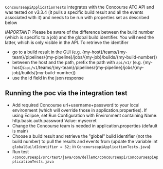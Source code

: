 
`ConcourseapiApplicationTests` integrates with the Concourse ATC API and was tested on v3.3.4 (it pulls a specific build result and all the events associated with it) and needs to be run with properties set as described below

*IMPORTANT:* Please be aware of the difference between the build number (which is specific to a job) and the global build identifier. You will need the latter, which is only visible in the API.
To retrieve the identifier
* go to a build result in the GUI (e.g. {my-host}/teams/{my-team}/pipelines/{my-pipeline}/jobs/{my-job}/builds/{my-build-number})
* between the host and the path, prefix the path with `api/v1/` (e.g. {my-host}/`api/v1`/teams/{my-team}/pipelines/{my-pipeline}/jobs/{my-job}/builds/{my-build-number})
* use the id field in the json response

## Running the poc via the integration test

* Add required Concourse url+username+password to your local environment (which will override those in application.properties). If using Eclipse, set Run Configuration with Environment containing Name: http.basic.auth.password Value: mysecret
* Change the Concourse team is needed in application.properties (default is main)
* Choose a build result and retrieve the "global" build identifier (not the build number) to pull the results and events from (update the variable int `globalBuildIdentifier = 52;` in `ConcourseapiApplicationTests.java`)
* Run test `/concourseapi/src/test/java/com/dellemc/concourseapi/ConcourseapiApplicationTests.java`
